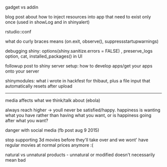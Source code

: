 gadget vs addin

blog post about how to inject resources into app that need to exist only once (used in showLog and in shinyalert)

rstudio::conf

what do curly braces means (on.exit, observe(), suppressstartupwarnings)

debugging shiny: options(shiny.sanitize.errors = FALSE) , preserve_logs option, cat, installed_packages() in UI

followup post to shiny server setup: how to develop apps/get your apps onto your server

shinymodules: what i wrote in hackfest for thibaut, plus a file input that automatically resets after upload

---

media affects what we think/talk about (ebola)

always reach higher -> youll never be satisfied/happy. happiness is wanting what you have rather than having what you want, or is happiness going after what you want?

danger with social media (fb post aug 9 2015)

stop supporting 3d movies before they'll take over and we wont' have regular movies at normal prices anymore :(

natural vs unnatural products - unnatural or modified doesn't necessarily mean bad
